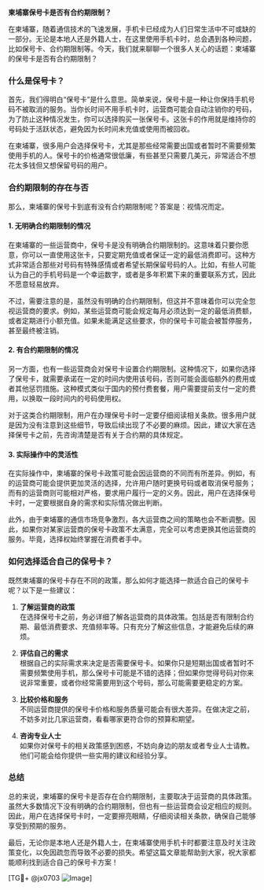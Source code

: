 **柬埔寨保号卡是否有合约期限制？**

在柬埔寨，随着通信技术的飞速发展，手机卡已经成为人们日常生活中不可或缺的一部分。无论是本地人还是外籍人士，在这里使用手机卡时，总会遇到各种问题，比如保号卡、合约期限制等。今天，我们就来聊聊一个很多人关心的话题：柬埔寨的保号卡是否有合约期限制？

### 什么是保号卡？
首先，我们得明白“保号卡”是什么意思。简单来说，保号卡是一种让你保持手机号码不被取消的服务。当你长时间不用手机卡时，运营商可能会自动注销你的号码，为了防止这种情况发生，你可以选择购买一张保号卡。这张卡的作用就是维持你的号码处于活跃状态，避免因为长时间未充值或使用而被回收。

在柬埔寨，很多用户会选择保号卡，尤其是那些经常需要出国或者暂时不需要频繁使用手机的人。保号卡的价格通常很低廉，有些甚至只需要几美元，非常适合不想花太多钱但又想保留号码的用户。

### 合约期限制的存在与否
那么，柬埔寨的保号卡到底有没有合约期限制呢？答案是：视情况而定。

#### 1. **无明确合约期限制的情况**
在柬埔寨的一些运营商中，保号卡是没有明确合约期限制的。这意味着只要你愿意，你可以一直使用这张卡，只要定期充值或者保证一定的最低消费即可。这种方式非常适合那些对号码有特殊感情或者希望长期保留号码的人。比如，有些人可能认为自己的手机号码是一个幸运数字，或者是多年积累下来的重要联系方式，因此不愿意轻易放弃。

不过，需要注意的是，虽然没有明确的合约期限制，但这并不意味着你可以完全忽视运营商的要求。例如，某些运营商可能会规定每月必须达到一定的最低消费额，或者定期进行小额充值。如果未能满足这些要求，你的保号卡可能会被暂停服务，甚至最终被注销。

#### 2. **有合约期限制的情况**
另一方面，也有一些运营商会对保号卡设置合约期限制。这种情况下，如果你选择了保号卡，就需要承诺在一定的时间内使用该号码，否则可能会面临额外的费用或者其他惩罚措施。这种模式类似于国内的预付费套餐，用户需要提前支付一定的费用，以换取一段时间内的号码使用权。

对于这类合约期限制，用户在办理保号卡时一定要仔细阅读相关条款。很多用户就是因为没有注意到这些细节，导致后续出现了不必要的麻烦。因此，建议大家在选择保号卡之前，先咨询清楚是否有关于合约期的具体规定。

#### 3. **实际操作中的灵活性**
在实际操作中，柬埔寨的保号卡政策可能会因运营商的不同而有所差异。例如，有的运营商可能会提供更加灵活的选择，允许用户随时更换号码或者取消保号服务；而有的运营商则可能相对严格，要求用户履行一定的义务。因此，用户在选择保号卡时，一定要根据自身的需求和实际情况做出判断。

此外，由于柬埔寨的通信市场竞争激烈，各大运营商之间的策略也会不断调整。因此，如果你对某家运营商的保号卡政策不太满意，完全可以考虑更换其他运营商的服务。毕竟，选择权始终掌握在消费者手中。

### 如何选择适合自己的保号卡？
既然柬埔寨的保号卡存在不同的政策，那么如何才能选择一款适合自己的保号卡呢？以下是一些建议：

1. **了解运营商的政策**  
   在选择保号卡之前，务必详细了解各运营商的具体政策。包括是否有限制合约期、最低消费要求、充值频率等。只有充分了解这些信息，才能避免后续的麻烦。

2. **评估自己的需求**  
   根据自己的实际需求来决定是否需要保号卡。如果你只是短期出国或者暂时不需要频繁使用手机，那么保号卡可能是不错的选择；但如果你觉得号码对你来说非常重要，或者你经常需要用到这个号码，那么可能需要更稳定的方案。

3. **比较价格和服务**  
   不同运营商提供的保号卡价格和服务质量可能会有很大差异。在做决定之前，不妨多对比几家运营商，看看哪家更符合你的预算和期望。

4. **咨询专业人士**  
   如果你对保号卡的相关政策感到困惑，不妨向身边的朋友或者专业人士请教。他们可能会给你提供一些实用的建议和经验分享。

### 总结
总的来说，柬埔寨的保号卡是否存在合约期限制，主要取决于运营商的具体政策。虽然大多数情况下没有明确的合约期限制，但也有一些运营商会设定相应的规则。因此，用户在选择保号卡时，一定要擦亮眼睛，仔细阅读相关条款，确保自己能够享受到预期的服务。

最后，无论你是本地人还是外籍人士，在柬埔寨使用手机卡时都要注意及时关注政策变化，以免因疏忽而导致不必要的损失。希望这篇文章能帮助到大家，祝大家都能顺利找到适合自己的保号卡方案！

[TG💪+ @jx0703 ![Image](https://github.com/user-attachments/assets/dbca1d08-cadb-493c-b0ec-ad6f7a83f270)]